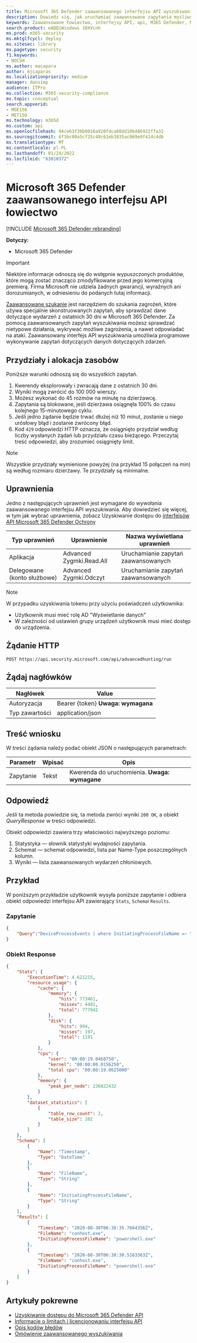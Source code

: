 ```yaml
---
title: Microsoft 365 Defender zaawansowanego interfejsu API wyszukiwania
description: Dowiedz się, jak uruchamiać zaawansowane zapytania myśliwskie przy Microsoft 365 Defender zaawansowanego interfejsu API łowiectwo
keywords: Zaawansowane łowiectwo, interfejsy API, api, M365 Defender, Microsoft 365 Defender
search.product: eADQiWindows 10XVcnh
ms.prod: m365-security
ms.mktglfcycl: deploy
ms.sitesec: library
ms.pagetype: security
f1.keywords:
- NOCSH
ms.author: macapara
author: mjcaparas
ms.localizationpriority: medium
manager: dansimp
audience: ITPro
ms.collection: M365-security-compliance
ms.topic: conceptual
search.appverid:
- MOE150
- MET150
ms.technology: m365d
ms.custom: api
ms.openlocfilehash: 94ce63f30b0016a920fdca60dd10b486922ffa32
ms.sourcegitcommit: 6f3bc00a5cf25c48c61eb3835ac069e9f41dc4db
ms.translationtype: MT
ms.contentlocale: pl-PL
ms.lasthandoff: 01/24/2022
ms.locfileid: "63010372"
---
```

# <a name="microsoft-365-defender-advanced-hunting-api"></a>Microsoft 365 Defender zaawansowanego interfejsu API łowiectwo

[!INCLUDE [Microsoft 365 Defender rebranding](../includes/microsoft-defender.md)]

**Dotyczy:**

- Microsoft 365 Defender

> [!IMPORTANT]
> Niektóre informacje odnoszą się do wstępnie wypuszczonych produktów, które mogą zostać znacząco zmodyfikowane przed jego komercyjną premierą. Firma Microsoft nie udziela żadnych gwarancji, wyraźnych ani dorozumianych, w odniesieniu do podanych tutaj informacji.

[Zaawansowane szukanie](advanced-hunting-overview.md) jest narzędziem do szukania zagrożeń, [](advanced-hunting-query-language.md) które używa specjalnie skonstruowanych zapytań, aby sprawdzać dane dotyczące wydarzeń z ostatnich 30 dni w Microsoft 365 Defender. Za pomocą zaawansowanych zapytań wyszukiwania możesz sprawdzać nietypowe działania, wykrywać możliwe zagrożenia, a nawet odpowiadać na ataki. Zaawansowany interfejs API wyszukiwania umożliwia programowe wykonywanie zapytań dotyczących danych dotyczących zdarzeń.

## <a name="quotas-and-resource-allocation"></a>Przydziały i alokacja zasobów

Poniższe warunki odnoszą się do wszystkich zapytań.

1. Kwerendy eksplorowały i zwracają dane z ostatnich 30 dni.
2. Wyniki mogą zwrócić do 100 000 wierszy.
3. Możesz wykonać do 45 rozmów na minutę na dzierżawcę.
4. Zapytania są blokowane, jeśli dzierżawa osiągnęła 100% do czasu kolejnego 15-minutowego cyklu.
5. Jeśli jedno żądanie będzie trwać dłużej niż 10 minut, zostanie u niego urósłowy błąd i zostanie zwrócony błąd.
6. Kod `429` odpowiedzi HTTP oznacza, że osiągnięto przydział według liczby wysłanych żądań lub przydziału czasu bieżącego. Przeczytaj treść odpowiedzi, aby zrozumieć osiągnięty limit. 

> [!NOTE]
> Wszystkie przydziały wymienione powyżej (na przykład 15 połączeń na min) są według rozmiaru dzierżawy. Te przydziały są minimalne.

## <a name="permissions"></a>Uprawnienia

Jedno z następujących uprawnień jest wymagane do wywołania zaawansowanego interfejsu API wyszukiwania. Aby dowiedzieć się więcej, w tym jak wybrać uprawnienia, zobacz Uzyskiwanie dostępu do [interfejsów API Microsoft 365 Defender Ochrony](api-access.md)

Typ uprawnień | Uprawnienie | Nazwa wyświetlana uprawnień
-|-|-
Aplikacja | Advanced Zygmki.Read.All | Uruchamianie zapytań zaawansowanych
Delegowane (konto służbowe) | Advanced Zygmki.Odczyt | Uruchamianie zapytań zaawansowanych

>[!Note]
> W przypadku uzyskiwania tokenu przy użyciu poświadczeń użytkownika:
>
>- Użytkownik musi mieć rolę AD "Wyświetlanie danych"
>- W zależności od ustawień grupy urządzeń użytkownik musi mieć dostęp do urządzenia.

## <a name="http-request"></a>Żądanie HTTP

```HTTP
POST https://api.security.microsoft.com/api/advancedhunting/run
```

## <a name="request-headers"></a>Żądaj nagłówków

Nagłówek | Value
-|-
Autoryzacja | Bearer {token} **Uwaga: wymagana**
Typ zawartości | application/json

## <a name="request-body"></a>Treść wniosku

W treści żądania należy podać obiekt JSON o następujących parametrach:

Parametr | Wpisać | Opis
-|-|-
Zapytanie | Tekst | Kwerenda do uruchomienia. **Uwaga: wymagane**

## <a name="response"></a>Odpowiedź

Jeśli ta metoda powiedzie się, ta metoda zwróci wyniki `200 OK`, a obiekt _QueryResponse_ w treści odpowiedzi.

Obiekt odpowiedzi zawiera trzy właściwości najwyższego poziomu:

1. Statystyka — słownik statystyki wydajności zapytania.
2. Schemat — schemat odpowiedzi, lista par Name-Type poszczególnych kolumn.
3. Wyniki — lista zaawansowanych wydarzeń chłoniowych.

## <a name="example"></a>Przykład

W poniższym przykładzie użytkownik wysyła poniższe zapytanie i odbiera obiekt odpowiedzi interfejsu API zawierający `Stats`, `Schema`i `Results`.

### <a name="query"></a>Zapytanie

```json
{
    "Query":"DeviceProcessEvents | where InitiatingProcessFileName =~ \"powershell.exe\" | project Timestamp, FileName, InitiatingProcessFileName | order by Timestamp desc | limit 2"
}

```

### <a name="response-object"></a>Obiekt Response

```json
{
    "Stats": {
        "ExecutionTime": 4.621215,
        "resource_usage": {
            "cache": {
                "memory": {
                    "hits": 773461,
                    "misses": 4481,
                    "total": 777942
                },
                "disk": {
                    "hits": 994,
                    "misses": 197,
                    "total": 1191
                }
            },
            "cpu": {
                "user": "00:00:19.0468750",
                "kernel": "00:00:00.0156250",
                "total cpu": "00:00:19.0625000"
            },
            "memory": {
                "peak_per_node": 236822432
            }
        },
        "dataset_statistics": [
            {
                "table_row_count": 2,
                "table_size": 102
            }
        ]
    },
    "Schema": [
        {
            "Name": "Timestamp",
            "Type": "DateTime"
        },
        {
            "Name": "FileName",
            "Type": "String"
        },
        {
            "Name": "InitiatingProcessFileName",
            "Type": "String"
        }
    ],
    "Results": [
        {
            "Timestamp": "2020-08-30T06:38:35.7664356Z",
            "FileName": "conhost.exe",
            "InitiatingProcessFileName": "powershell.exe"
        },
        {
            "Timestamp": "2020-08-30T06:38:30.5163363Z",
            "FileName": "conhost.exe",
            "InitiatingProcessFileName": "powershell.exe"
        }
    ]
}
```

## <a name="related-articles"></a>Artykuły pokrewne

- [Uzyskiwanie dostępu do Microsoft 365 Defender API](api-access.md)
- [Informacje o limitach i licencjonowaniu interfejsu API](api-terms.md)
- [Opis kodów błędów](api-error-codes.md)
- [Omówienie zaawansowanego wyszukiwania](advanced-hunting-overview.md)
